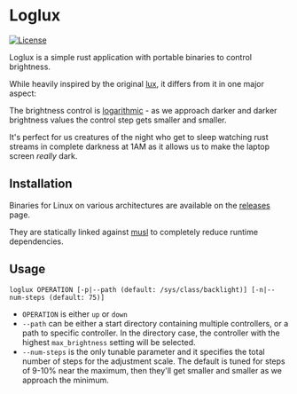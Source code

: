 Loglux
======

[![License](https://img.shields.io/badge/license-UNLICENSE-blue.svg?style=flat)](https://github.com/rarescosma/loglux/blob/master/UNLICENSE)

Loglux is a simple rust application with portable binaries to control brightness.

While heavily inspired by the original [lux][lux], it differs from it in one major aspect:

The brightness control is [logarithmic][weber-fechner] - as we approach darker and
darker brightness values the control step gets smaller and smaller.

It's perfect for us creatures of the night who get to sleep watching rust streams in complete
darkness at 1AM as it allows us to make the laptop screen *really* dark.

## Installation

Binaries for Linux on various architectures are available on the [releases][releases] page.

They are statically linked against [musl][musl] to completely reduce runtime dependencies.

## Usage

```
loglux OPERATION [-p|--path (default: /sys/class/backlight)] [-n|--num-steps (default: 75)]
```

* `OPERATION` is either `up` or `down`
* `--path` can be either a start directory containing multiple controllers, or a path to specific controller.
  In the directory case, the controller with the highest `max_brightness` setting will be selected.
* `--num-steps` is the only tunable parameter and it specifies the total number of steps for the
  adjustment scale. The default is tuned for steps of 9-10% near the maximum, then they'll get smaller
  and smaller as we approach the minimum.

[lux]: https://github.com/Ventto/lux

[weber-fechner]: https://en.wikipedia.org/wiki/Weber%E2%80%93Fechner_law

[releases]: https://github.com/rarescosma/loglux/releases

[musl]: https://musl.libc.org/
